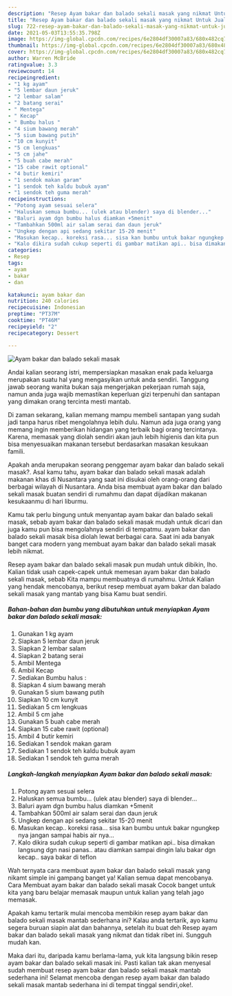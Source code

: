 ```yaml
---
description: "Resep Ayam bakar dan balado sekali masak yang nikmat Untuk Jualan"
title: "Resep Ayam bakar dan balado sekali masak yang nikmat Untuk Jualan"
slug: 722-resep-ayam-bakar-dan-balado-sekali-masak-yang-nikmat-untuk-jualan
date: 2021-05-03T13:55:35.798Z
image: https://img-global.cpcdn.com/recipes/6e2804df30007a83/680x482cq70/ayam-bakar-dan-balado-sekali-masak-foto-resep-utama.jpg
thumbnail: https://img-global.cpcdn.com/recipes/6e2804df30007a83/680x482cq70/ayam-bakar-dan-balado-sekali-masak-foto-resep-utama.jpg
cover: https://img-global.cpcdn.com/recipes/6e2804df30007a83/680x482cq70/ayam-bakar-dan-balado-sekali-masak-foto-resep-utama.jpg
author: Warren McBride
ratingvalue: 3.3
reviewcount: 14
recipeingredient:
- "1 kg ayam"
- "5 lembar daun jeruk"
- "2 lembar salam"
- "2 batang serai"
- " Mentega"
- " Kecap"
- " Bumbu halus "
- "4 sium bawang merah"
- "5 sium bawang putih"
- "10 cm kunyit"
- "5 cm lengkuas"
- "5 cm jahe"
- "5 buah cabe merah"
- "15 cabe rawit optional"
- "4 butir kemiri"
- "1 sendok makan garam"
- "1 sendok teh kaldu bubuk ayam"
- "1 sendok teh guma merah"
recipeinstructions:
- "Potong ayam sesuai selera"
- "Haluskan semua bumbu... (ulek atau blender) saya di blender..."
- "Baluri ayam dgn bumbu halus diamkan +5menit"
- "Tambahkan 500ml air salam serai dan daun jeruk"
- "Ungkep dengan api sedang sekitar 15-20 menit"
- "Masukan kecap.. koreksi rasa... sisa kan bumbu untuk bakar ngungkep nya jangan sampai habis air nya..."
- "Kalo dikira sudah cukup seperti di gambar matikan api.. bisa dimakan langsung dgn nasi panas.. atau diamkan sampai dingin lalu bakar dgn kecap.. saya bakar di teflon"
categories:
- Resep
tags:
- ayam
- bakar
- dan

katakunci: ayam bakar dan 
nutrition: 240 calories
recipecuisine: Indonesian
preptime: "PT37M"
cooktime: "PT46M"
recipeyield: "2"
recipecategory: Dessert

---
```



![Ayam bakar dan balado sekali masak](https://img-global.cpcdn.com/recipes/6e2804df30007a83/680x482cq70/ayam-bakar-dan-balado-sekali-masak-foto-resep-utama.jpg)

Andai kalian seorang istri, mempersiapkan masakan enak pada keluarga merupakan suatu hal yang mengasyikan untuk anda sendiri. Tanggung jawab seorang  wanita bukan saja mengerjakan pekerjaan rumah saja, namun anda juga wajib memastikan keperluan gizi terpenuhi dan santapan yang dimakan orang tercinta mesti mantab.

Di zaman  sekarang, kalian memang mampu membeli santapan yang sudah jadi tanpa harus ribet mengolahnya lebih dulu. Namun ada juga orang yang memang ingin memberikan hidangan yang terbaik bagi orang tercintanya. Karena, memasak yang diolah sendiri akan jauh lebih higienis dan kita pun bisa menyesuaikan makanan tersebut berdasarkan masakan kesukaan famili. 



Apakah anda merupakan seorang penggemar ayam bakar dan balado sekali masak?. Asal kamu tahu, ayam bakar dan balado sekali masak adalah makanan khas di Nusantara yang saat ini disukai oleh orang-orang dari berbagai wilayah di Nusantara. Anda bisa membuat ayam bakar dan balado sekali masak buatan sendiri di rumahmu dan dapat dijadikan makanan kesukaanmu di hari liburmu.

Kamu tak perlu bingung untuk menyantap ayam bakar dan balado sekali masak, sebab ayam bakar dan balado sekali masak mudah untuk dicari dan juga kamu pun bisa mengolahnya sendiri di tempatmu. ayam bakar dan balado sekali masak bisa diolah lewat berbagai cara. Saat ini ada banyak banget cara modern yang membuat ayam bakar dan balado sekali masak lebih nikmat.

Resep ayam bakar dan balado sekali masak pun mudah untuk dibikin, lho. Kalian tidak usah capek-capek untuk memesan ayam bakar dan balado sekali masak, sebab Kita mampu membuatnya di rumahmu. Untuk Kalian yang hendak mencobanya, berikut resep membuat ayam bakar dan balado sekali masak yang mantab yang bisa Kamu buat sendiri.

<!--inarticleads1-->

##### Bahan-bahan dan bumbu yang dibutuhkan untuk menyiapkan Ayam bakar dan balado sekali masak:

1. Gunakan 1 kg ayam
1. Siapkan 5 lembar daun jeruk
1. Siapkan 2 lembar salam
1. Siapkan 2 batang serai
1. Ambil  Mentega
1. Ambil  Kecap
1. Sediakan  Bumbu halus :
1. Siapkan 4 sium bawang merah
1. Gunakan 5 sium bawang putih
1. Siapkan 10 cm kunyit
1. Sediakan 5 cm lengkuas
1. Ambil 5 cm jahe
1. Gunakan 5 buah cabe merah
1. Siapkan 15 cabe rawit (optional)
1. Ambil 4 butir kemiri
1. Sediakan 1 sendok makan garam
1. Sediakan 1 sendok teh kaldu bubuk ayam
1. Sediakan 1 sendok teh guma merah




<!--inarticleads2-->

##### Langkah-langkah menyiapkan Ayam bakar dan balado sekali masak:

1. Potong ayam sesuai selera
1. Haluskan semua bumbu... (ulek atau blender) saya di blender...
1. Baluri ayam dgn bumbu halus diamkan +5menit
1. Tambahkan 500ml air salam serai dan daun jeruk
1. Ungkep dengan api sedang sekitar 15-20 menit
1. Masukan kecap.. koreksi rasa... sisa kan bumbu untuk bakar ngungkep nya jangan sampai habis air nya...
1. Kalo dikira sudah cukup seperti di gambar matikan api.. bisa dimakan langsung dgn nasi panas.. atau diamkan sampai dingin lalu bakar dgn kecap.. saya bakar di teflon




Wah ternyata cara membuat ayam bakar dan balado sekali masak yang nikamt simple ini gampang banget ya! Kalian semua dapat mencobanya. Cara Membuat ayam bakar dan balado sekali masak Cocok banget untuk kita yang baru belajar memasak maupun untuk kalian yang telah jago memasak.

Apakah kamu tertarik mulai mencoba membikin resep ayam bakar dan balado sekali masak mantab sederhana ini? Kalau anda tertarik, ayo kamu segera buruan siapin alat dan bahannya, setelah itu buat deh Resep ayam bakar dan balado sekali masak yang nikmat dan tidak ribet ini. Sungguh mudah kan. 

Maka dari itu, daripada kamu berlama-lama, yuk kita langsung bikin resep ayam bakar dan balado sekali masak ini. Pasti kalian tak akan menyesal sudah membuat resep ayam bakar dan balado sekali masak mantab sederhana ini! Selamat mencoba dengan resep ayam bakar dan balado sekali masak mantab sederhana ini di tempat tinggal sendiri,oke!.

